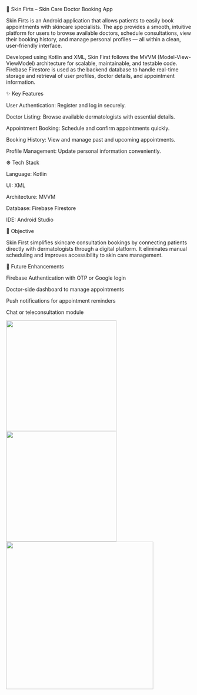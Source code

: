 🧴 Skin Firts – Skin Care Doctor Booking App

Skin Firts is an Android application that allows patients to easily book appointments with skincare specialists. The app provides a smooth, intuitive platform for users to browse available doctors, schedule consultations, view their booking history, and manage personal profiles — all within a clean, user-friendly interface.

Developed using Kotlin and XML, Skin First follows the MVVM (Model-View-ViewModel) architecture for scalable, maintainable, and testable code. Firebase Firestore is used as the backend database to handle real-time storage and retrieval of user profiles, doctor details, and appointment information.

✨ Key Features

User Authentication: Register and log in securely.

Doctor Listing: Browse available dermatologists with essential details.

Appointment Booking: Schedule and confirm appointments quickly.

Booking History: View and manage past and upcoming appointments.

Profile Management: Update personal information conveniently.

⚙️ Tech Stack

Language: Kotlin

UI: XML

Architecture: MVVM

Database: Firebase Firestore

IDE: Android Studio

🎯 Objective

Skin First simplifies skincare consultation bookings by connecting patients directly with dermatologists through a digital platform. It eliminates manual scheduling and improves accessibility to skin care management.

🚀 Future Enhancements

Firebase Authentication with OTP or Google login

Doctor-side dashboard to manage appointments

Push notifications for appointment reminders

Chat or teleconsultation module

<img src="https://github.com/user-attachments/assets/945965c8-be87-4e3b-a7c0-5666ae02dadf" width="300">
<img src="https://github.com/user-attachments/assets/81a70429-3135-4502-b386-b97481908027" width="300">
<img src="https://github.com/user-attachments/assets/5f5e92dc-8c57-4943-b00b-7a5ae5f2598f" width="400">



